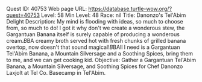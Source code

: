 Quest ID: 40753
Web page URL: https://database.turtle-wow.org/?quest=40753
Level: 58
Min Level: 48
Race: nil
Title: Danonzo's Tel'Abim Delight
Description: My mind is flooding with ideas, so much to choose from, so much to do! I got it why don't we create a wonderous stew, the Gargantuan Banana itself is surely capable of producing a wonderous cream.$B$BA creamy broth served hot with fresh chunks of grilled banana overtop, now doesn't that sound magical!$B$BAll I need is a Gargantuan Tel'Abim Banana, a Mountain Silversage and a Soothing Spices, bring them to me, and we can get cooking kid.
Objective: Gather a Gargantuan Tel'Abim Banana, a Mountain Silversage, and Soothing Spices for Chef Danonzo Laxjolt at Tel Co. Basecamp in Tel'Abim.

